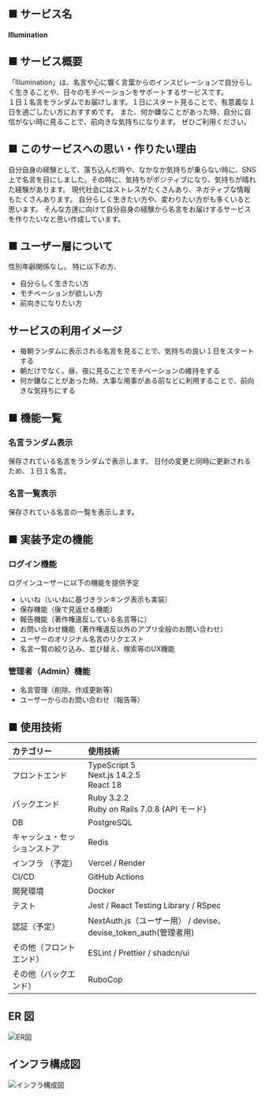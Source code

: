 ## ■ サービス名

#### Illumination

## ■ サービス概要

「Illumination」は、名言や心に響く言葉からのインスピレーションで自分らしく生きることや、日々のモチベーションをサポートするサービスです。  
１日１名言をランダムでお届けします。１日にスタート見ることで、有意義な１日を過ごしたい方におすすめです。
また、何か嫌なことがあった時、自分に自信がない時に見ることで、前向きな気持ちになります。
ぜひご利用ください。

## ■ このサービスへの思い・作りたい理由

自分自身の経験として、落ち込んだ時や、なかなか気持ちが乗らない時に、SNS上で名言を目にしました。その時に、気持ちがポジティブになり、気持ちが晴れた経験があります。
現代社会にはストレスがたくさんあり、ネガティブな情報もたくさんあります。
自分らしく生きたい方や、変わりたい方がも多くいると思います。
そんな方達に向けて自分自身の経験から名言をお届けするサービスを作りたいなと思い作成しています。

## ■ ユーザー層について

性別年齢関係なし。
特に以下の方、

* 自分らしく生きたい方
* モチベーションが欲しい方
* 前向きになりたい方

## サービスの利用イメージ

* 毎朝ランダムに表示される名言を見ることで、気持ちの良い１日をスタートする
* 朝だけでなく。昼、夜に見ることでモチベーションの維持をする
* 何か嫌なことがあった時、大事な用事がある前などに利用することで、前向きな気持ちにする

## ■ 機能一覧

### 名言ランダム表示

保存されている名言をランダムで表示します。
日付の変更と同時に更新されるため、１日１名言。

### 名言一覧表示

保存されている名言の一覧を表示します。

## ■ 実装予定の機能

### ログイン機能

ログインユーザーに以下の機能を提供予定

* いいね（いいねに基づきランキング表示も実装）
* 保存機能（後で見返せる機能）
* 報告機能（著作権違反している名言等に）
* お問い合わせ機能（著作権違反以外のアプリ全般のお問い合わせ）
* ユーザーのオリジナル名言のリクエスト
* 名言一覧の絞り込み、並び替え、検索等のUX機能
  
### 管理者（Admin）機能

* 名言管理（削除、作成更新等）
* ユーザーからのお問い合わせ（報告等）

## ■ 使用技術

| カテゴリー               | 使用技術                                           |
| :----------------------- | :------------------------------------------------- |
| フロントエンド           | TypeScript 5<br>Next.js 14.2.5<br>React 18 |
| バックエンド             | Ruby 3.2.2<br>Ruby on Rails 7.0.8 (API モード)   |
| DB                       | PostgreSQL                                         |
| キャッシュ・セッションストア      | Redis                                  |
| インフラ （予定）                | Vercel / Render                                    |
| CI/CD                    | GitHub Actions                                     |
| 開発環境                 | Docker                                             |
| テスト                 | Jest / React Testing Library / RSpec                 |
| 認証（予定）                     | NextAuth.js（ユーザー用） / devise、devise_token_auth(管理者用)                                     |
| その他（フロントエンド） | ESLint / Prettier / shadcn/ui                |
| その他（バックエンド）   | RuboCop |

## ER 図

![ER図](https://github.com/user-attachments/assets/10ca774e-abac-4615-b631-3f2eaac8ec48)

## インフラ構成図

![インフラ構成図](https://github.com/user-attachments/assets/6a03529f-50b2-41e3-9749-123f3f49730b)
